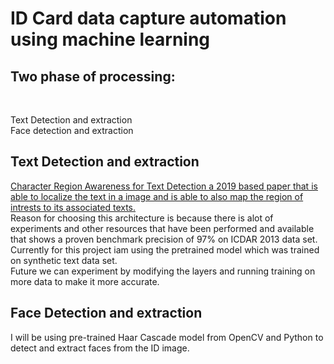 # ID Card data capture automation using machine learning

<h2>Two phase of processing:</h2><br>

Text Detection and extraction<br>
Face detection and extraction<br>

<h2>Text Detection and extraction</h2>
<a href=https://arxiv.org/pdf/1904.01941v1.pdf>Character Region Awareness for Text Detection a 2019 based paper that is able to localize the text in a image and is able to also map the region of intrests to its associated texts.</a><br>
Reason for choosing this architecture is because there is alot of experiments and other resources that have been performed and available that shows a proven benchmark precision of 97% on ICDAR 2013 data set.<br>
Currently for this project iam using the pretrained model which was trained on synthetic text data set.<br>
Future we can experiment by modifying the layers and running training on more data to make it more accurate.<br>

<h2>Face Detection and extraction</h2>
I will be using pre-trained Haar Cascade model from OpenCV and Python to detect and extract faces from the ID image.<br>

